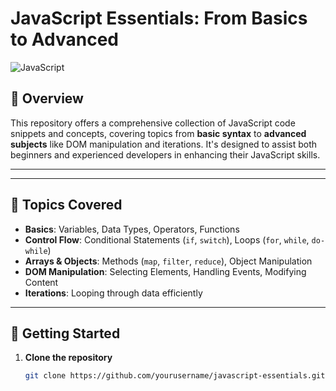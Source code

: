 # JavaScript Essentials: From Basics to Advanced

![JavaScript](https://img.shields.io/badge/JavaScript-F7DF1E?style=for-the-badge&logo=javascript&logoColor=black)

## 📌 Overview

This repository offers a comprehensive collection of JavaScript code snippets and concepts, covering topics from **basic syntax** to **advanced subjects** like DOM manipulation and iterations. It's designed to assist both beginners and experienced developers in enhancing their JavaScript skills.

---


---

## 📖 Topics Covered

- **Basics**: Variables, Data Types, Operators, Functions
- **Control Flow**: Conditional Statements (`if`, `switch`), Loops (`for`, `while`, `do-while`)
- **Arrays & Objects**: Methods (`map`, `filter`, `reduce`), Object Manipulation
- **DOM Manipulation**: Selecting Elements, Handling Events, Modifying Content
- **Iterations**: Looping through data efficiently

---

## 🚀 Getting Started

1. **Clone the repository**
   ```bash
   git clone https://github.com/yourusername/javascript-essentials.git


